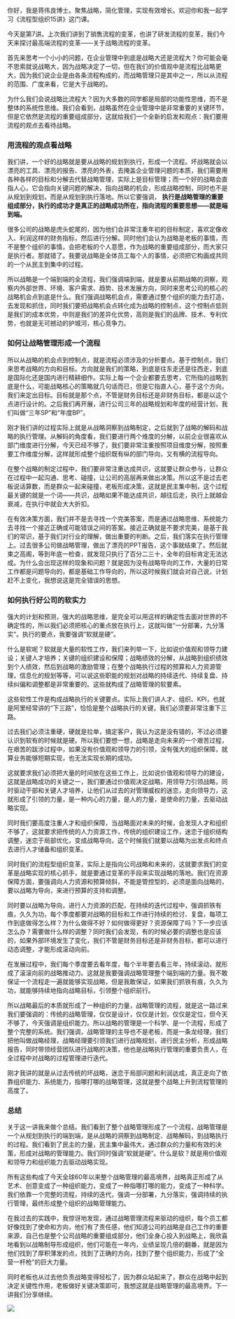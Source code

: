 你好，我是蒋伟良博士。聚焦战略，简化管理，实现有效增长。欢迎你和我一起学习《流程型组织15讲》这门课。

今天是第7讲。上次我们讲到了销售流程的变革，也讲了研发流程的变革，我们今天来探讨最高端流程的变革——关于战略流程的变革。

首先来思考一个小小的问题，在企业管理中到底是战略大还是流程大？你可能会毫不思索就说战略大，因为战略决定了一切，但在我们的价值观中是流程比战略更大，因为我们说企业是由各条流程构成的，而战略管理只是其中之一，所以从流程的范围、广度来看，它是大于战略的。

为什么我们会说战略比流程大？因为大多数的同学都是局部的功能性思维，而不是整体的系统性思维。我们会看到，战略虽然在企业管理中是非常重要的关键环节，但是它依然是流程的重要组成部分，这就给我们一个全新的启发和观点：我们要用流程的观点去看待战略。

### 用流程的观点看战略

我们讲，一个好的战略就是要从战略的规划到执行，形成一个流程。坏战略就会以漂亮的工具、漂亮的报告、漂亮的外表，去掩盖企业管理问题的本质，我们需要用各种各样的目标和分解去代替战略管理，实际上是目标管理；而一个好的战略会直指人心，它会指向关键问题的解决，指向战略的机会，形成战略控制，同时也不是从规划到规划，而是从规划到执行落地。所以它要强调， **执行是战略管理的重要组成部分，执行的成功才是真正的战略成功所在，指向流程的重要思想——就是端到端。**

很多公司的战略是虎头蛇尾的，因为他们会非常注重年初的目标制定，喜欢定像收入、利润这样的财务指标，然后进行分解。同时他们会认为战略是老板的事情，而不是整个组织的事情，会把老板的个人意愿，作为战略的重要组成部分，而大家只是执行者。那就错了。我要说战略是全体员工每个人的事情，必须把它构画成共同的一个从民主到集中的过程。

所以战略是一个端到端的全流程，我们强调端到端，就是要从前期战略的洞察，观察内外部世界、环境、客户需求、趋势、技术发展方向，同时来思考公司的核心的战略机会点到底是什么。我们强调战略机会点，需要通过整个组织的能力去打造，去发现和抓住，同时我们要把战略机会点转化成为战略的控制点，这个控制点低则是我们的成本优势，中则是我们的差异化优势，高则是我们的品牌、技术、专利优势，也就是无可撼动的护城河，核心竞争力。

### 如何让战略管理形成一个流程

所以从战略的机会点到控制点，就是流程必须涉及的分析要点。基于控制点，我们来思考战略的方向和目标。方向就是我们的策略，到底是往东走还是往西走，到底是国际化还是国内进行精耕细作。实际上每一个企业都要去思考，它所指的战略到底是什么，可能战略核心的策略就几句话而已，但是它指直人心，基于这个方向，我们来定出目标。目标就是那个点，不管是财务目标还是非财务目标，都是以这个点进行设计的。之后我们再开展，进行公司三年的战略规划和年度的经营计划，我们叫做“三年SP”和“年度BP”。

刚才我们讲的过程实际上就是从战略洞察到战略制定，之后就到了战略的解码和战略的执行管理。从解码的角度看，我们要进行两个维度的分解，以前企业很喜欢从部门维度进行分解，今天已经不够了，我们要非常注重按照项目维度分解，按照重要工作维度分解，这样就形成整个组织既有纵的部门导向，又有横的流程导向。

在整个战略的制定过程中，我们要非常注重达成共识，这就要让群众参与，让群众在过程中一起沟通、思考、碰撞，让公司的高层再来做出决策。所以这不是过去老板说话算数，而是群众一起来碰撞，老板形成决策，这就是民主集中制，这个过程最关键的就是一个词——共识，战略如果不能达成共识，越往后走，执行上就越会衰减，在执行中就会大大折扣。

在有效决策方面，我们并不是去寻找一个完美答案，而是通过战略思维、系统能力去寻找一个接近正确或可能错误之间的答案。接近正确就是不要求完美，是基于我们的常识，基于我们对行业的理解，做出重要的判断。之后，我们落实在执行管理上。过去很多公司做战略管理，做出了漂亮的PPT报告，这个事就结束了。然后就束之高阁，等到年底一检查，就发现只执行了百分二三十，全年的目标肯定无法达成。为什么会出现这样的现象和问题？就是因为没有战略导向的工作，大量的日常工作都是问题导向的，都是基础工作导向的，所以这时候我们就会对自己说，计划赶不上变化，我想说这是完全错误的思想。

### 如何执行好公司的软实力

强大的计划和预测，强大的战略思维，是完全可以用这样的确定性去面对世界的不确定性的，所以我们必须把核心的重点放在执行上，这就叫做“一分部署，九分落实”。执行的要点，我要强调“软就是硬”。

什么是软呢？软就是大量的软性工作，我们来列举一下，比如说价值观和领导力建设；关键人才培养；关键的组织建设和保障；战略绩效的分解，从战略到组织绩效到个人绩效，然后到战略的激励管理；在整个战略执行过程的预算和人力资源管理，信息化的规划等等，可以说这些职能的规划对战略的持续迭代、持续复盘、持续纠偏和调整都是非常重要的。这些就构成了战略管理的软要素。

这些软性工作是构成战略执行的关键要点。实际上我们讲人才、组织、KPI，也就是阿里经常讲的“下三路”，恰恰是整个战略执行的关键，我们必须要非常注重下三路。

过去我们必须注重硬，硬就是拉单，搞定客户，我认为这是没有错的，不过必须要认识到软有的时候就是硬。所以我们要想一想，战略是走向未来的一个艰苦过程，在艰苦的跋涉过程中，如果没有价值观和领导力的引领，没有强大的组织保障，就算业务能够短期实现，也无法实现长期的成功。

这就要求我们必须把大量的时间放在这些工作上，比如说价值观和领导力的建设，这就是战略成功的关键之一，我们要通过价值观决定战略，用领导力引领战略，同时驱动干部和关键人才培养，让他们从过去的对管理威权的迷恋，走向领导力，这就形成了引领的力量，是一种内心的力量，是人的力量，是使命的力量，去驱动战略实现。

同时我们要高度注重人才和组织保障，当战略面对未来的时候，会发现人才和组织不够了，这就要求把传统的人力资源工作，传统的组织建设工作，迷恋于组织结构调整，迷恋于局部优化，变成战略导向，这个时候我们就要以战略为出发点和终点去进行人才储备和组织变革。

同时我们的流程型组织变革，实际上是指向公司战略和未来的，这就要求我们的变革是战略实现的核心抓手，就是要通过变革的手段来实现战略的落地。我们在资源保障方面，要强调向人力资源和预算倾斜，不能是管控型的，必须是面向战略的，要以战略为导向，来进行预算的支持和调整。

同时要以战略为导向，进行人力资源的匹配，在持续的迭代过程中，强调抓铁有痕，久久为功，每个季度都要对战略的目标和工作进行持续的检讨、复盘，每项工作到底做得怎么样？为什么做得不好？如何做得更好？资源保障了吗？下一步应该怎么办？需要做什么样的调整？同时我们会发现，有的时候必要的调整也是应该的，如果外部环境发生了变化，我们不管是财务目标还是非财务目标，都可以进行动态调整，才能形成滚动向前。

在发展过程中，我们每个季度要去看年度，每个半年要去看三年，持续滚动，就形成了滚滚向前的战略推动力。这就是我要强调战略管理整个端到端的力量。我不敢保证一个流程走一遍就能够实现战略，但是我敢保证，如果我们抓铁有痕，久久为功，就能够持续地指向战略目标，引领整个组织前行。

所以战略最后的本质就形成了一种组织的力量，战略管理的流程，就是这一路过来我们要强调的：传统的战略管理，仅仅是设计，仅仅是计划，仅仅是定位，但今天不够了，今天强调是组织能力。所以战略的管理是一个科学、是一个流程，形成了整个完整的系统。我们强调，战略管理的主导也不是老板，而是一条龙经理，我们把他叫做战略经理，战略经理要引领我们进行战略规划，进行民主分析，形成战略报告，同时带领经营团队进行战略的决策，他也是战略执行管理的重要负责人，在全过程中对战略的过程管理进行迭代。

刚才我讲的就是从过去传统的坏战略，迷恋于局部问题和利润达成，真正走向了依靠组织能力、系统能力，指哪打哪的战略管理，这就是整个战略上升到流程管理的高度了。

### 总结

关于这一讲我来做个总结。我们看到了整个战略管理形成了一个流程，战略管理是一个从规划到执行的端到端，是从战略的洞察到战略制定、战略解码，到战略执行的过程。我们看到了民主的力量，民主集中最伟大，通过群众的力量和有效的决策，形成对战略的管理能力。我们同时强调“软就是硬”。什么是软？就是用价值观和领导力和组织能力去驱动战略实现。

所有这些构成了今天全球60年以来整个战略管理的最高境界，战略真正形成了从艺术、创意变成了一种组织能力，变成了一种指哪打哪的能力，变成了一种科学。我们依靠一个完整的流程，持续的迭代，强调一分部署，九分落实，强调持续的执行管理，最终形成整个组织的战略管理能力。

在我过去的实践中，我惊讶地发现，通过战略管理流程来驱动的组织，每个员工都好像找到了使命和方向，他们有了责任感，他们知道公司的战略是自己工作的重要来源，自己也是整个公司战略的重要组成部分，他们全身心投入到战略上，我欣喜地看到以战略制导形成组织，他们可能在一年内，业绩呈现几倍的翻番，就是因为他们找到了厚积薄发的点，找到了正确的方向，找到了整个组织能力，形成了“全营一杆枪”的巨大力量。

同时老板也从过去他负责战略变得轻松了，因为群众站起来了，群众在战略中起到决定关键性作用，老板做好关键决策即可，我想这就是战略管理的最高境界。下一讲我们分享继续。

![](https://static001.geekbang.org/resource/image/bd/bc/bd2c1cca760947c6d7b23579776be2bc.png?wh=2457*2448)